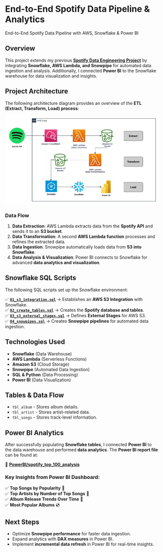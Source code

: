 # **End-to-End Spotify Data Pipeline & Analytics**  
End-to-End Spotify Data Pipeline with AWS, Snowflake & Power BI  

## **Overview**  
This project extends my previous **[Spotify Data Engineering Project](https://github.com/anish-gogineni/Spotify_Data_Engineering_Project.git)** by integrating **Snowflake, AWS Lambda, and Snowpipe** for automated data ingestion and analysis. Additionally, I connected **Power BI** to the Snowflake warehouse for data visualization and insights.  

## **Project Architecture**  
The following architecture diagram provides an overview of the **ETL (Extract, Transform, Load) process**:  

![Spotify Data Pipeline Architecture](aws-snowflake-architecture.png)  

### **Data Flow**  
1. **Data Extraction**: AWS Lambda extracts data from the **Spotify API** and sends it to an **S3 bucket**.  
2. **Data Transformation**: A second **AWS Lambda function** processes and refines the extracted data.  
3. **Data Ingestion**: Snowpipe automatically loads data from **S3 into Snowflake**.  
4. **Data Analysis & Visualization**: Power BI connects to Snowflake for advanced **data analytics and visualization**.  

## **Snowflake SQL Scripts**  
The following SQL scripts set up the Snowflake environment:  

✅ **[`01_s3_integration.sql`](snowflake_scripts/01_s3_integration.sql)** → Establishes an **AWS S3 Integration** with Snowflake.  
✅ **[`02_create_tables.sql`](snowflake_scripts/02_create_tables.sql)** → Creates the **Spotify database and tables**.  
✅ **[`03_s3_external_stages.sql`](snowflake_scripts/03_s3_external_stages.sql)** → Defines **External Stages** for AWS S3.  
✅ **[`04_snowpipes.sql`](snowflake_scripts/04_snowpipes.sql)** → Creates **Snowpipe pipelines** for automated data ingestion.  

## **Technologies Used**  
- **Snowflake** (Data Warehouse)  
- **AWS Lambda** (Serverless Functions)  
- **Amazon S3** (Cloud Storage)  
- **Snowpipe** (Automated Data Ingestion)  
- **SQL & Python** (Data Processing)  
- **Power BI** (Data Visualization)  

## **Tables & Data Flow**  
- `tbl_album` - Stores album details.  
- `tbl_artist` - Stores artist-related data.  
- `tbl_songs` - Stores track-level information.  

## **Power BI Analytics**  
After successfully populating **Snowflake tables**, I connected **Power BI** to the data warehouse and performed **data analytics**. The **Power BI report file** can be found at:  

📂 **[PowerBI/spotify_top_100_analysis](PowerBI/spotify_top_100_analysis.pbix)**  

### **Key Insights from Power BI Dashboard:**  
✅ **Top Songs by Popularity** 🎵  
✅ **Top Artists by Number of Top Songs** 🎤  
✅ **Album Release Trends Over Time** 📅  
✅ **Most Popular Albums** 💿  


## **Next Steps**  
- Optimize **Snowpipe performance** for faster data ingestion.  
- Expand analytics with **DAX measures** in Power BI.  
- Implement **incremental data refresh** in Power BI for real-time insights.  

